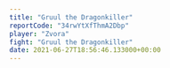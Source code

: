 ```yaml
---
title: "Gruul the Dragonkiller"
reportCode: "34rwYtXfThmA2Dbp"
player: "Zvora"
fight: "Gruul the Dragonkiller"
date: 2021-06-27T18:56:46.133000+00:00
---
```

